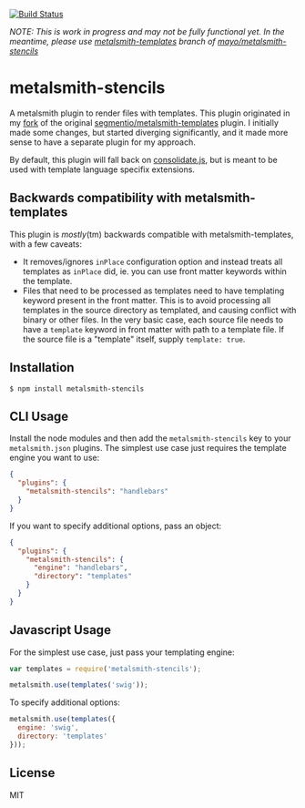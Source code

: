 [![Build Status](https://travis-ci.org/mayo/metalsmith-stencils.svg?branch=master)](https://travis-ci.org/mayo/metalsmith-stencils)

*NOTE: This is work in progress and may not be fully functional yet. In the meantime, please use [metalsmith-templates](https://github.com/mayo/metalsmith-stencils/tree/metalsmith-templates) branch of [mayo/metalsmith-stencils](https://github.com/mayo/metalsmith-stencils)*

# metalsmith-stencils

A metalsmith plugin to render files with templates. This plugin originated in my [fork](https://github.com/mayo/metalsmith-templates) of the original [segmentio/metalsmith-templates](https://github.com/segmentio/metalsmith-templates) plugin. I initially made some changes, but started diverging significantly, and it made more sense to have a separate plugin for my approach.

By default, this plugin will fall back on [consolidate.js](https://github.com/visionmedia/consolidate.js), but is meant to be used with template language specifix extensions.
## Backwards compatibility with metalsmith-templates

This plugin is *mostly*(tm) backwards compatible with metalsmith-templates, with a few caveats:
* It removes/ignores `inPlace` configuration option and instead treats all templates as `inPlace` did, ie. you can use front matter keywords within the template.
* Files that need to be processed as templates need to have templating keyword present in the front matter.
  This is to avoid processing all templates in the source directory as templated, and causing conflict with binary or other files. In the very basic case, each source file needs to have a `template` keyword in front matter with path to a template file. If the source file is a "template" itself, supply `template: true`.

## Installation

    $ npm install metalsmith-stencils

## CLI Usage

  Install the node modules and then add the `metalsmith-stencils` key to your `metalsmith.json` plugins. The simplest use case just requires the template engine you want to use:

```json
{
  "plugins": {
    "metalsmith-stencils": "handlebars"
  }
}
```

  If you want to specify additional options, pass an object:

```json
{
  "plugins": {
    "metalsmith-stencils": {
      "engine": "handlebars",
      "directory": "templates"
    }
  }
}
```

## Javascript Usage

  For the simplest use case, just pass your templating engine:

```js
var templates = require('metalsmith-stencils');

metalsmith.use(templates('swig'));
```

  To specify additional options:

```js
metalsmith.use(templates({
  engine: 'swig',
  directory: 'templates'
}));
```

## License

  MIT

